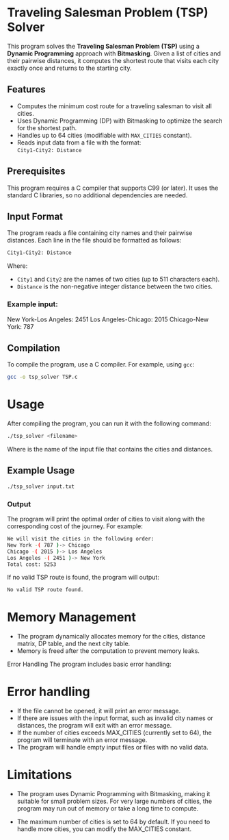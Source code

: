 # Traveling Salesman Problem (TSP) Solver

This program solves the **Traveling Salesman Problem (TSP)** using a **Dynamic Programming** approach with **Bitmasking**. Given a list of cities and their pairwise distances, it computes the shortest route that visits each city exactly once and returns to the starting city.

## Features
- Computes the minimum cost route for a traveling salesman to visit all cities.
- Uses Dynamic Programming (DP) with Bitmasking to optimize the search for the shortest path.
- Handles up to 64 cities (modifiable with `MAX_CITIES` constant).
- Reads input data from a file with the format:  
  `City1-City2: Distance`

## Prerequisites
This program requires a C compiler that supports C99 (or later). It uses the standard C libraries, so no additional dependencies are needed.

## Input Format
The program reads a file containing city names and their pairwise distances. Each line in the file should be formatted as follows:

```sh
City1-City2: Distance
```


Where:
- `City1` and `City2` are the names of two cities (up to 511 characters each).
- `Distance` is the non-negative integer distance between the two cities.

### Example input:

New York-Los Angeles: 2451 Los Angeles-Chicago: 2015 Chicago-New York: 787

## Compilation
To compile the program, use a C compiler. For example, using `gcc`:

```sh
gcc -o tsp_solver TSP.c
```

# Usage
After compiling the program, you can run it with the following command:
```sh
./tsp_solver <filename>
```
Where <filename> is the name of the input file that contains the cities and distances.

## Example Usage
```sh
./tsp_solver input.txt
```
### Output
The program will print the optimal order of cities to visit along with the corresponding cost of the journey. For example:
```sh
We will visit the cities in the following order:
New York -( 787 )-> Chicago
Chicago -( 2015 )-> Los Angeles
Los Angeles -( 2451 )-> New York
Total cost: 5253
```

If no valid TSP route is found, the program will output:

```sh
No valid TSP route found.
```

# Memory Management
* The program dynamically allocates memory for the cities, distance matrix, DP table, and the next city table.
* Memory is freed after the computation to prevent memory leaks.

Error Handling
The program includes basic error handling:

# Error handling
* If the file cannot be opened, it will print an error message.
* If there are issues with the input format, such as invalid city names or distances, the program will exit with an error message.
* If the number of cities exceeds MAX_CITIES (currently set to 64), the program will terminate with an error message.
* The program will handle empty input files or files with no valid data.

# Limitations
* The program uses Dynamic Programming with Bitmasking, making it suitable for small problem sizes. For very large numbers of cities, the program may run out of memory or take a long time to compute.

* The maximum number of cities is set to 64 by default. If you need to handle more cities, you can modify the MAX_CITIES constant.
